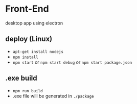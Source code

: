 # Front-End
desktop app using electron

## deploy (Linux)
- `apt-get install nodejs`
- `npm install`
- `npm start` or `npm start debug` or `npm start package.json`

## .exe build
- `npm run build`
- .exe file will be generated in `./package`
